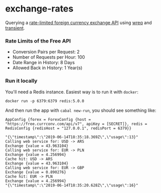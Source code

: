 exchange-rates
==============

Querying a [rate-limited foreign currency exchange API](https://free.currencyconverterapi.com/) using [wreq](http://hackage.haskell.org/package/wreq) and [transient](http://hackage.haskell.org/package/transient).

### Rate Limits of the Free API

- Conversion Pairs per Request: 2
- Number of Requests per Hour: 100
- Date Range in History: 8 Days
- Allowed Back in History: 1 Year(s)

### Run it locally

You'll need a Redis instance. Easiest way is to run it with `docker`:

```
docker run -p 6379:6379 redis:5.0.0
```

And then run the app with `cabal new-run`, you should see something like:

```
AppConfig {forex = ForexConfig {host = "https://free.currconv.com/api/v7", apiKey = [SECRET]}, redis = RedisConfig {redisHost = "127.0.0.1", redisPort = 6379}}

"{\"timestamp\":\"2019-06-14T18:35:18.369Z\",\"usage\":13}"
Calling web service for: USD -> ARS
Exchange {value = 43.963104}
Calling web service for: EUR -> PLN
Exchange {value = 4.256994}
Cache hit: USD -> ARS
Exchange {value = 43.963104}
Calling web service for: EUR -> GBP
Exchange {value = 0.890276}
Cache hit: EUR -> PLN
Exchange {value = 4.256994}
"{\"timestamp\":\"2019-06-14T18:35:20.628Z\",\"usage\":16}"
```

